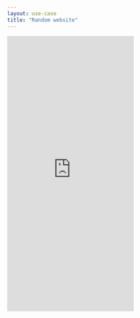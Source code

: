 ```yaml
---
layout: use-case
title: "Random website"
---
```


<iframe width="295" height="640" src="https://www.youtube-nocookie.com/embed/2JbdQtalAUw?controls=1&rel=0" frameborder="0" allow="accelerometer; autoplay; encrypted-media; gyroscope; picture-in-picture" allowfullscreen></iframe>
<br>
